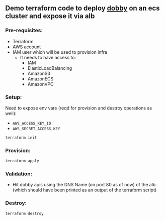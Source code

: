 ## Demo terraform code to deploy [dobby](https://github.com/thecasualcoder/dobby) on an ecs cluster and expose it via alb

### Pre-requisites:
- Terraform
- AWS account
- IAM user which will be used to provision infra
  - It needs to have access to:
    - IAM
    - ElasticLoadBalancing
    - AmazonS3
    - AmazonECS
    - AmazonVPC

### Setup:
Need to expose env vars (reqd for provision and destroy operations as well):
  - `AWS_ACCESS_KEY_ID`
  - `AWS_SECRET_ACCESS_KEY`
```bash
terraform init
```

### Provision:
```bash
terraform apply
```

### Validation:
- Hit dobby apis using the DNS Name (on port 80 as of now) of the alb 
(which should have been printed as an output of the terraform script)

### Destroy:
```bash
terraform destroy
```